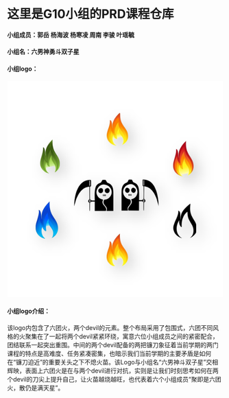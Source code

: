 # 这里是G10小组的PRD课程仓库

#### 小组成员：郭岳  杨海波  杨寒凌   周南  李骏  叶瑶毓
#### 小组名：六男神勇斗双子星
#### 小组logo：

![image](./非受控文档/计划阶段/G10Logo/G10_logo无背景.png)

#### 小组logo介绍：

该logo内包含了六团火，两个devil的元素。整个布局采用了包围式，六团不同风格的火聚集在了一起将两个devil紧紧环绕，寓意六位小组成员之间的紧密配合，团结联系一起突出重围。中间的两个devil配备的两把镰刀象征着当前学期的两门课程的特点是高难度、任务紧凑密集，也暗示我们当前学期的主要矛盾是如何在“镰刀迫近”的重要关头之下不熄火苗。该Logo与小组名“六男神斗双子星”交相辉映，表面上六团火是在与两个devil进行对抗，实则是让我们时刻思考如何在两个devil的刀尖上提升自己，让火苗越烧越旺，也代表着六个小组成员“聚即是六团火，散仍是满天星”。